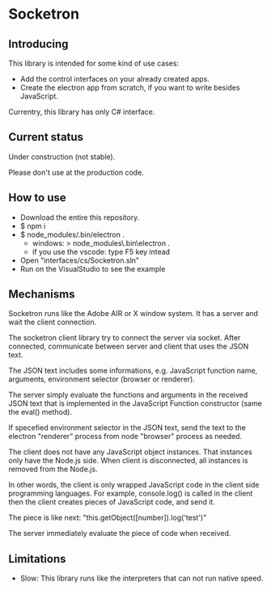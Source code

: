 # Socketron

## Introducing

This library is intended for some kind of use cases:

* Add the control interfaces on your already created apps.
* Create the electron app from scratch, if you want to write besides JavaScript.

Currentry, this library has only C# interface.

## Current status

Under construction (not stable).

Please don't use at the production code.

## How to use

* Download the entire this repository.
* $ npm i
* $ node_modules/.bin/electron .
  * windows: > node_modules\\.bin\\electron .
  * if you use the vscode: type F5 key intead
* Open "interfaces/cs/Socketron.sln"
* Run on the VisualStudio to see the example

## Mechanisms

Socketron runs like the Adobe AIR or X window system.
It has a server and wait the client connection.

The socketron client library try to connect the server via socket. After connected, communicate between server and client that uses the JSON text.

The JSON text includes some informations, e.g. JavaScript function name, arguments, environment selector (browser or renderer).

The server simply evaluate the functions and arguments in the received JSON text that is implemented in the JavaScript Function constructor (same the eval() method).

If specefied environment selector in the JSON text, send the text to the electron "renderer" process from node "browser" process as needed.

The client does not have any JavaScript object instances. That instances only have the Node.js side. When client is disconnected, all instances is removed from the Node.js.

In other words, the client is only wrapped JavaScript code in the client side programming languages. For example, console.log() is called in the client then the client creates pieces of JavaScript code, and send it.

The piece is like next: "this.getObject([number]).log('test')"

The server immediately evaluate the piece of code when received.

## Limitations

* Slow: This library runs like the interpreters that can not run native speed.
